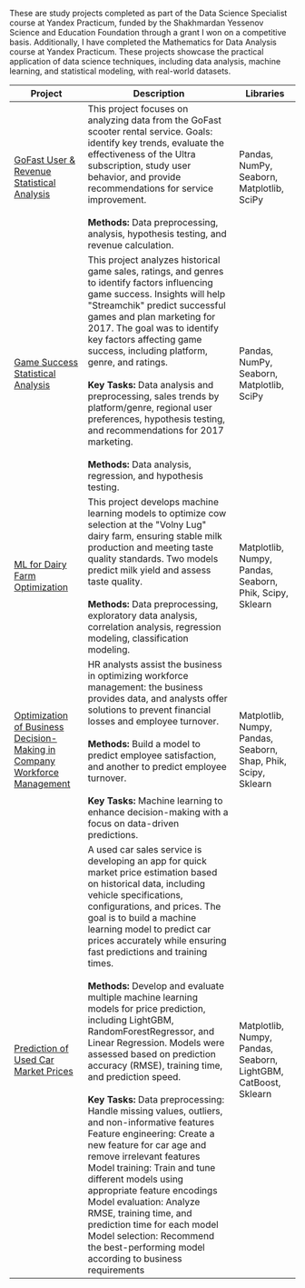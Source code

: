 These are study projects completed as part of the Data Science Specialist course at Yandex Practicum, funded by the Shakhmardan Yessenov Science and Education Foundation through a grant I won on a competitive basis. Additionally, I have completed the Mathematics for Data Analysis course at Yandex Practicum. These projects showcase the practical application of data science techniques, including data analysis, machine learning, and statistical modeling, with real-world datasets.

| Project | Description | Libraries |
| ------------- | ------------- | ------------- |
| [GoFast User & Revenue Statistical Analysis](Statistic_analysis.ipynb) | This project focuses on analyzing data from the GoFast scooter rental service. Goals: identify key trends, evaluate the effectiveness of the Ultra subscription, study user behavior, and provide recommendations for service improvement. <br><br>**Methods:** Data preprocessing, analysis, hypothesis testing, and revenue calculation. | Pandas, NumPy, Seaborn, Matplotlib, SciPy |
| [Game Success Statistical Analysis](Assembly%20projects.ipynb) | This project analyzes historical game sales, ratings, and genres to identify factors influencing game success. Insights will help "Streamchik" predict successful games and plan marketing for 2017. The goal was to identify key factors affecting game success, including platform, genre, and ratings. <br><br>**Key Tasks:** Data analysis and preprocessing, sales trends by platform/genre, regional user preferences, hypothesis testing, and recommendations for 2017 marketing. <br><br>**Methods:** Data analysis, regression, and hypothesis testing. | Pandas, NumPy, Seaborn, Matplotlib, SciPy |
| [ML for Dairy Farm Optimization](Linear_models_in_machine_learning.ipynb) | This project develops machine learning models to optimize cow selection at the "Volny Lug" dairy farm, ensuring stable milk production and meeting taste quality standards. Two models predict milk yield and assess taste quality. <br><br>**Methods:** Data preprocessing, exploratory data analysis, correlation analysis, regression modeling, classification modeling. | Matplotlib, Numpy, Pandas, Seaborn, Phik, Scipy, Sklearn |
| [Optimization of Business Decision-Making in Company Workforce Management](hr_decisions_business_oprimization_ml.ipynb) | HR analysts assist the business in optimizing workforce management: the business provides data, and analysts offer solutions to prevent financial losses and employee turnover. <br><br>**Methods:** Build a model to predict employee satisfaction, and another to predict employee turnover. <br><br>**Key Tasks:** Machine learning to enhance decision-making with a focus on data-driven predictions. | Matplotlib, Numpy, Pandas, Seaborn, Shap, Phik, Scipy, Sklearn |
| [Prediction of Used Car Market Prices]() | A used car sales service is developing an app for quick market price estimation based on historical data, including vehicle specifications, configurations, and prices. The goal is to build a machine learning model to predict car prices accurately while ensuring fast predictions and training times. <br><br>**Methods:** Develop and evaluate multiple machine learning models for price prediction, including LightGBM, RandomForestRegressor, and Linear Regression. Models were assessed based on prediction accuracy (RMSE), training time, and prediction speed. <br><br>**Key Tasks:** Data preprocessing: Handle missing values, outliers, and non-informative features <br> Feature engineering: Create a new feature for car age and remove irrelevant features <br> Model training: Train and tune different models using appropriate feature encodings <br> Model evaluation: Analyze RMSE, training time, and prediction time for each model <br> Model selection: Recommend the best-performing model according to business requirements | Matplotlib, Numpy, Pandas, Seaborn, LightGBM, CatBoost, Sklearn |
